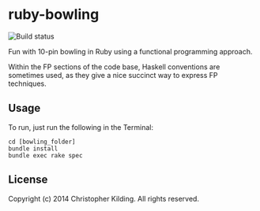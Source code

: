 # ruby-bowling

![Build status](https://travis-ci.org/themasterchef/ruby-bowling.svg?branch=master)

Fun with 10-pin bowling in Ruby using a functional programming approach.

Within the FP sections of the code base, Haskell conventions are sometimes used, as they
give a nice succinct way to express FP techniques.

## Usage

To run, just run the following in the Terminal:

    cd [bowling_folder]
    bundle install
    bundle exec rake spec

## License

Copyright (c) 2014 Christopher Kilding. All rights reserved.